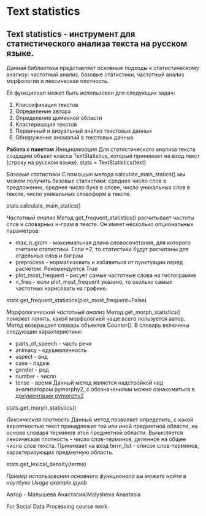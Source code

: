 # **Text statistics**
## **Text statistics** - инструмент для статистического анализа текста на русском языке.
Данная библиотека представляет основные подходы к статистическому анализу: частотный анализ, базовые статистики, частотный анализ морфологии и лексическая плотность.

Её функционал может быть использован для следующих задач:
1. Классификация текстов
2. Определение автора
3. Определение доменной области
4. Кластеризация текстов
5. Первичный и визуальный анализ текстовых данных
6. Обнаружение аномалий в текстовых данных


**Работа с пакетом**
*Инициализация*
Для статистического анализа текста создадим объект класса TextStatistics, который принимает на вход текст (строку на русском языке).
stats = TextStatistics(text)

*Базовые статистики*
С помощью метода calculate_main_statics() мы можем получить базовые статистики: среднее число слов в предложении, среднее число букв в слове, число уникальных слов в тексте, число уникальных словоформ в тексте.

stats.calculate_main_statics()

*Частотный анализ*
Метод get_frequent_statistics() расчитывает частоты слов и словарных н-грам в тексте. Он имеет несколько опциональных параметров:
- max_n_gram - максимальная длина словосочетания, для которого считаем статистики. Если =2, то статистики будут расчитаны для отдельных слов и биграм
- preprocess - нормализовать и избавиться от пунктуации перед расчетом. Рекомендуется True
- plot_most_frequent - рисует самые частотные слова на гистограмме
- n_freq - если plot_most_frequent указано, то сколько самых частотных нарисовать на графике.

stats.get_frequent_statistics(plot_most_frequent=False)

*Морфологический частотный анализ*
Метод get_morph_statistics() поможет понять, какой морфологией чаще всего пользуется автор. Метод возвращает словарь объектов Counter(). В словарь включены следующие характеристики:
- parts_of_speech - часть речи
- animacy - одушевленность
- aspect - вид
- case - падеж
- gender - род
- number - число
- tense - время
Данный метод является надстройкой над анализатором pymorphy2, с обозначениями можно ознакомиться в [документации pymorphy2](https://pymorphy2.readthedocs.io/en/0.2/user/index.html)

stats.get_morph_statistics()

*Лексическая плотность*
Данный метод позволяет определить, с какой вероятностью текст принадлежит той или иной предметной области, на основе словаря терминов этой предметной области.
Вычисляется лексическая плотность - число слов-терминов, деленное на общее число слов текста.
Принимает на вход term_list - список слов-терминов, характеризующих предметную область.

stats.get_lexical_density(terms)

*Пример использования основного функционала вы можете найти в ноутбуке Usage example.ipynb*

Автор - Малышева Анастасия/Malysheva Anastasia

For Social Data Processing course work.
